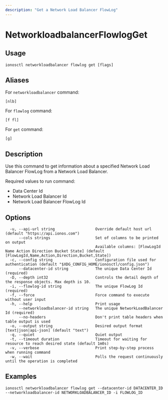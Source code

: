 ```yaml
---
description: "Get a Network Load Balancer FlowLog"
---
```


# NetworkloadbalancerFlowlogGet

## Usage

```text
ionosctl networkloadbalancer flowlog get [flags]
```

## Aliases

For `networkloadbalancer` command:

```text
[nlb]
```

For `flowlog` command:

```text
[f fl]
```

For `get` command:

```text
[g]
```

## Description

Use this command to get information about a specified Network Load Balancer FlowLog from a Network Load Balancer.

Required values to run command:

* Data Center Id
* Network Load Balancer Id
* Network Load Balancer FlowLog Id

## Options

```text
  -u, --api-url string                  Override default host url (default "https://api.ionos.com")
      --cols strings                    Set of columns to be printed on output 
                                        Available columns: [FlowLogId Name Action Direction Bucket State] (default [FlowLogId,Name,Action,Direction,Bucket,State])
  -c, --config string                   Configuration file used for authentication (default "$XDG_CONFIG_HOME/ionosctl/config.json")
      --datacenter-id string            The unique Data Center Id (required)
  -D, --depth int32                     Controls the detail depth of the response objects. Max depth is 10.
  -i, --flowlog-id string               The unique FlowLog Id (required)
  -f, --force                           Force command to execute without user input
  -h, --help                            Print usage
      --networkloadbalancer-id string   The unique NetworkLoadBalancer Id (required)
      --no-headers                      Don't print table headers when table output is used
  -o, --output string                   Desired output format [text|json|api-json] (default "text")
  -q, --quiet                           Quiet output
  -t, --timeout duration                Timeout for waiting for resource to reach desired state (default 1m0s)
  -v, --verbose                         Print step-by-step process when running command
  -w, --wait                            Polls the request continuously until the operation is completed
```

## Examples

```text
ionosctl networkloadbalancer flowlog get --datacenter-id DATACENTER_ID --networkloadbalancer-id NETWORKLOADBALANCER_ID -i FLOWLOG_ID
```

